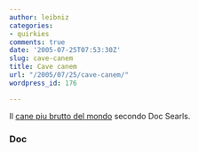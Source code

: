```yaml
---
author: leibniz
categories:
- quirkies
comments: true
date: '2005-07-25T07:53:30Z'
slug: cave-canem
title: Cave canem
url: "/2005/07/25/cave-canem/"
wordpress_id: 176

---
```

Il [cane piu brutto del mondo](http://doc.weblogs.com/2005/07/24#theSamTest) secondo Doc Searls.  



### Doc

